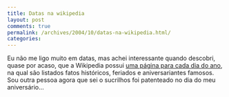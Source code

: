 ```yaml
---
title: Datas na wikipedia
layout: post
comments: true
permalink: /archives/2004/10/datas-na-wikipedia.html/
categories:
---
```

Eu não me ligo muito em datas, mas achei interessante quando descobri, quase por acaso, que a Wikipedia possui <a href="http://en.wikipedia.org/wiki/Historical_anniversaries" >uma página para cada dia do ano</a>, na qual são listados fatos históricos, feriados e aniversariantes famosos. Sou outra pessoa agora que sei o sucrilhos foi patenteado no dia do meu aniversário&#8230;